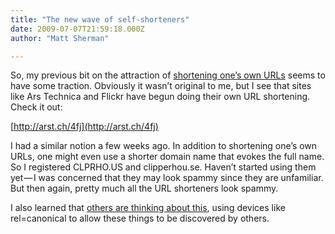 ```yaml
---
title: "The new wave of self-shorteners"
date: 2009-07-07T21:59:18.000Z
author: "Matt Sherman"

---
```


So, my previous bit on the attraction of [shortening one’s own URLs](/blog/post/URL-shortener-for-ASPnet.aspx) seems to have some traction. Obviously it wasn’t original to me, but I see that sites like Ars Technica and Flickr have begun doing their own URL shortening. Check it out:

[http://arst.ch/4fj](http://arst.ch/4fj)




I had a similar notion a few weeks ago. In addition to shortening one’s own URLs, one might even use a shorter domain name that evokes the full name. So I registered CLPRHO.US and clipperhou.se. Haven’t started using them yet — I was concerned that they may look spammy since they are unfamiliar. But then again, pretty much all the URL shorteners look spammy.

I also learned that [others are thinking about this](http://laughingmeme.org/2009/04/03/url-shortening-hinting/), using devices like rel=canonical to allow these things to be discovered by others.
